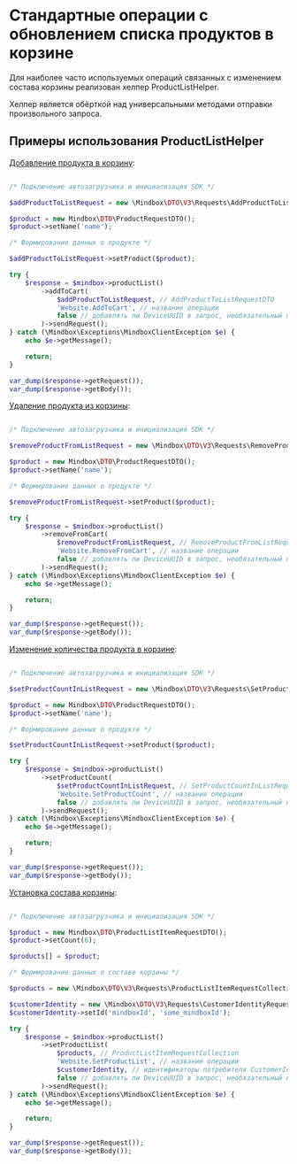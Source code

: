 # Стандартные операции с обновлением списка продуктов в корзине

Для наиболее часто используемых операций связанных с изменением состава корзины реализован хелпер ProductListHelper.

Хелпер является обёрткой над универсальными методами отправки произвольного запроса.

## Примеры использования ProductListHelper

[Добавление продукта в корзину](https://developers.mindbox.ru/docs/prodlistactionxml):

``` php

/* Подключение автозагрузчика и инициализация SDK */

$addProductToListRequest = new \Mindbox\DTO\V3\Requests\AddProductToListRequestDTO();

$product = new Mindbox\DTO\ProductRequestDTO();
$product->setName('name');

/* Формирование данных о продукте */

$addProductToListRequest->setProduct($product);

try {
    $response = $mindbox->productList()
        ->addToCart(
            $addProductToListRequest, // AddProductToListRequestDTO
            'Website.AddToCart', // название операции
            false // добавлять ли DeviceUUID в запрос, необязательный параметр
        )->sendRequest();
} catch (\Mindbox\Exceptions\MindboxClientException $e) {
    echo $e->getMessage();

    return;
}

var_dump($response->getRequest());
var_dump($response->getBody());
```

[Удаление продукта из корзины](https://developers.mindbox.ru/docs/prodlistactionxml):

``` php

/* Подключение автозагрузчика и инициализация SDK */

$removeProductFromListRequest = new \Mindbox\DTO\V3\Requests\RemoveProductFromListRequestDTO();

$product = new Mindbox\DTO\ProductRequestDTO();
$product->setName('name');

/* Формирование данных о продукте */

$removeProductFromListRequest->setProduct($product);

try {
    $response = $mindbox->productList()
        ->removeFromCart(
            $removeProductFromListRequest, // RemoveProductFromListRequestDTO
            'Website.RemoveFromCart', // название операции
            false // добавлять ли DeviceUUID в запрос, необязательный параметр
        )->sendRequest();
} catch (\Mindbox\Exceptions\MindboxClientException $e) {
    echo $e->getMessage();

    return;
}

var_dump($response->getRequest());
var_dump($response->getBody());
```

[Изменение количества продукта в корзине](https://developers.mindbox.ru/docs/prodlistactionxml):

``` php

/* Подключение автозагрузчика и инициализация SDK */

$setProductCountInListRequest = new \Mindbox\DTO\V3\Requests\SetProductCountInListRequestDTO();

$product = new Mindbox\DTO\ProductRequestDTO();
$product->setName('name');

/* Формирование данных о продукте */

$setProductCountInListRequest->setProduct($product);

try {
    $response = $mindbox->productList()
        ->setProductCount(
            $setProductCountInListRequest, // SetProductCountInListRequestDTO
            'Website.SetProductCount', // название операции
            false // добавлять ли DeviceUUID в запрос, необязательный параметр
        )->sendRequest();
} catch (\Mindbox\Exceptions\MindboxClientException $e) {
    echo $e->getMessage();

    return;
}

var_dump($response->getRequest());
var_dump($response->getBody());
```

[Установка состава корзины](https://developers.mindbox.ru/docs/prodlistactionxml):

``` php

/* Подключение автозагрузчика и инициализация SDK */

$product = new Mindbox\DTO\ProductListItemRequestDTO();
$product->setCount(6);

$products[] = $product;

/* Формирование данных о составе корзины */

$products = new \Mindbox\DTO\V3\Requests\ProductListItemRequestCollection($products);

$customerIdentity = new \Mindbox\DTO\V3\Requests\CustomerIdentityRequestDTO();
$customerIdentity->setId('mindboxId', 'some_mindboxId');

try {
    $response = $mindbox->productList()
        ->setProductList(
            $products, // ProductListItemRequestCollection
            'Website.SetProductList', // название операции
            $customerIdentity, // идентификаторы потребителя CustomerIdentityRequestDTO, необязательный параметр
            false // добавлять ли DeviceUUID в запрос, необязательный параметр
        )->sendRequest();
} catch (\Mindbox\Exceptions\MindboxClientException $e) {
    echo $e->getMessage();

    return;
}

var_dump($response->getRequest());
var_dump($response->getBody());
```